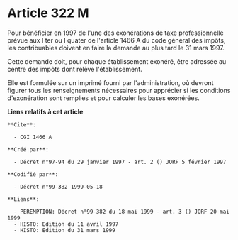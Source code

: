 # Article 322 M

Pour bénéficier en 1997 de l'une des exonérations de taxe professionnelle prévue aux I ter ou I quater de l'article 1466 A du
code général des impôts, les contribuables doivent en faire la demande au plus tard le 31 mars 1997.

Cette demande doit, pour chaque établissement exonéré, être adressée au centre des impôts dont relève l'établissement.

Elle est formulée sur un imprimé fourni par l'administration, où devront figurer tous les renseignements nécessaires pour
apprécier si les conditions d'exonération sont remplies et pour calculer les bases exonérées.

**Liens relatifs à cet article**

	**Cite**:

	  - CGI 1466 A

	**Créé par**:

	  - Décret n°97-94 du 29 janvier 1997 - art. 2 () JORF 5 février 1997

	**Codifié par**:

	  - Décret n°99-382 1999-05-18

	**Liens**:

	  - PEREMPTION: Décret n°99-382 du 18 mai 1999 - art. 3 () JORF 20 mai 1999
	  - HISTO: Edition du 11 avril 1997
	  - HISTO: Edition du 31 mars 1999
